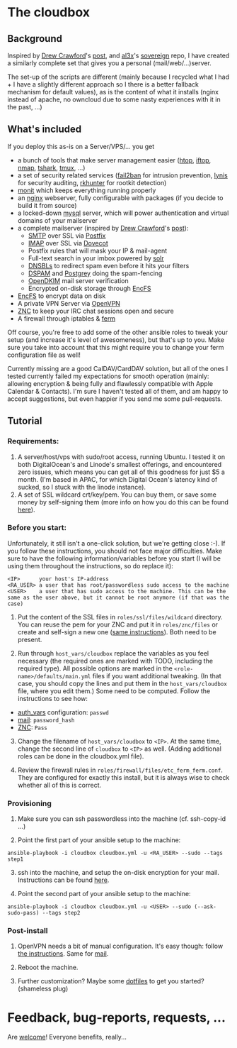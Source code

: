 # The cloudbox

## Background

Inspired by [Drew Crawford](https://twitter.com/drewcrawford)'s [post](http://sealedabstract.com/code/nsa-proof-your-e-mail-in-2-hours/), and [al3x](https://twitter.com/al3x)'s [sovereign](https://github.com/al3x/sovereign/) repo, I have created a similarly complete set that gives you a personal (mail/web/...)server.

The set-up of the scripts are different (mainly because I recycled what I had + I have a slightly different approach so I there is a better fallback mechanism for default values), as is the content of what it installs (nginx instead of apache, no owncloud due to some nasty experiences with it in the past, ...)


## What's included

If you deploy this as-is on a Server/VPS/... you get

- a bunch of tools that make server management easier ([htop](http://htop.sourceforge.net/), [iftop](http://www.ex-parrot.com/pdw/iftop/), [nmap](http://nmap.org/), [tshark](http://www.wireshark.org/docs/man-pages/tshark.html), [tmux](http://tmux.sourceforge.net/), ...)
- a set of security related services ([fail2ban](http://www.fail2ban.org/) for intrusion prevention, [lynis](http://www.rootkit.nl/projects/lynis.html) for security auditing, [rkhunter](http://rkhunter.sourceforge.net/) for rootkit detection)
- [monit](http://mmonit.com/monit/) which keeps everything running properly
- an [nginx](http://nginx.org/) webserver, fully configurable with packages (if you decide to build it from source)
- a locked-down [mysql](http://www.mysql.com/) server, which will power authentication and virtual domains of your mailserver
- a complete mailserver (inspired by [Drew Crawford](https://twitter.com/drewcrawford)'s [post](http://sealedabstract.com/code/nsa-proof-your-e-mail-in-2-hours/)):
  - [SMTP](https://en.wikipedia.org/wiki/Simple_Mail_Transfer_Protocol) over SSL via [Postfix](http://www.postfix.org/)
  - [IMAP](https://en.wikipedia.org/wiki/Internet_Message_Access_Protocol) over SSL via [Dovecot](http://dovecot.org/)
  - Postfix rules that will mask your IP & mail-agent
  - Full-text search in your imbox powered by [solr](https://lucene.apache.org/solr/)
  - [DNSBLs](https://en.wikipedia.org/wiki/DNSBL) to redirect spam even before it hits your filters
  - [DSPAM](http://dspam.sourceforge.net/) and [Postgrey](http://postgrey.schweikert.ch/) doing the spam-fencing
  - [OpenDKIM](http://www.opendkim.org/) mail server verification
  - Encrypted on-disk storage through [EncFS](http://www.arg0.net/encfs/)
- [EncFS](http://www.arg0.net/encfs/) to encrypt data on disk
- A private VPN Server via [OpenVPN](http://openvpn.net/index.php/open-source.html)
- [ZNC](http://wiki.znc.in/) to keep your IRC chat sessions open and secure
- A firewall through iptables & [ferm](http://ferm.foo-projects.org/)

Off course, you're free to add some of the other ansible roles to tweak your setup (and increase it's level of awesomeness), but that's up to you. Make sure you take into account that this might require you to change your ferm configuration file as well!

Currently missing are a good CalDAV/CardDAV solution, but all of the ones I tested currently failed my expectations for smooth operation (mainly: allowing encryption & being fully and flawlessly compatible with Apple Calendar & Contacts). I'm sure I haven't tested all of them, and am happy to accept suggestions, but even happier if you send me some pull-requests.


## Tutorial

### Requirements:

1. A server/host/vps with sudo/root access, running Ubuntu. I tested it on both DigitalOcean's and Linode's smallest offerings, and encountered zero issues, which means you can get all of this goodness for just $5 a month. (I'm based in APAC, for which Digital Ocean's latency kind of sucked, so I stuck with the linode instance).
2. A set of SSL wildcard crt/key/pem. You can buy them, or save some money by self-signing them (more info on how you do this can be found [here](docs/ssl.md)).


### Before you start:

Unfortunately, it still isn't a one-click solution, but we're getting close :-). If you follow these instructions, you should not face major difficulties. Make sure to have the following information/variables before you start (I will be using them throughout the instructions, so do replace it):

```
<IP>      your host's IP-address
<RA_USER> a user that has root/passwordless sudo access to the machine
<USER>    a user that has sudo access to the machine. This can be the same as the user above, but it cannot be root anymore (if that was the case)
```

1. Put the content of the SSL files in `roles/ssl/files/wildcard` directory. You can reuse the pem for your ZNC and put it in `roles/znc/files` or create and self-sign a new one ([same instructions](docs/ssl.md)). Both need to be present.

2. Run through `host_vars/cloudbox` replace the variables as you feel necessary (the required ones are marked with TODO, including the required type). All possible options are marked in the `<role-name>/defaults/main.yml` files if you want additional tweaking. (In that case, you should copy the lines and put them in the `host_vars/cloudbox` file, where you edit them.) Some need to be computed. Follow the instructions to see how:
  - [auth_vars](auth.md) configuration: `passwd`
  - [mail](mail.md): `password_hash`
  - [ZNC](znc.md): `Pass`

3. Change the filename of `host_vars/cloudbox` to `<IP>`. At the same time, change the second line of `cloudbox` to `<IP>` as well. (Adding additional roles can be done in the cloudbox.yml file).

4. Review the firewall rules in `roles/firewall/files/etc_ferm_ferm.conf`. They are configured for exactly this install, but it is always wise to check whether all of this is correct.

### Provisioning

1. Make sure you can ssh passwordless into the machine (cf. ssh-copy-id ...)

2. Point the first part of your ansible setup to the machine:

  ```
ansible-playbook -i cloudbox cloudbox.yml -u <RA_USER> --sudo --tags step1
```

3. ssh into the machine, and setup the on-disk encryption for your mail. Instructions can be found [here](mail.md).

4. Point the second part of your ansible setup to the machine:

  ```
ansible-playbook -i cloudbox cloudbox.yml -u <USER> --sudo (--ask-sudo-pass) --tags step2
```

### Post-install

1. OpenVPN needs a bit of manual configuration. It's easy though: follow [the instructions](vpn.md). Same for [mail](mail.md).

2. Reboot the machine.

3. Further customization? Maybe some [dotfiles](https://github.com/pjan/ubuntu-dotfiles) to get you started? (shameless plug)

# Feedback, bug-reports, requests, ...

Are [welcome](https://github.com/pjan/the-ansibles/issues)! Everyone benefits, really...
